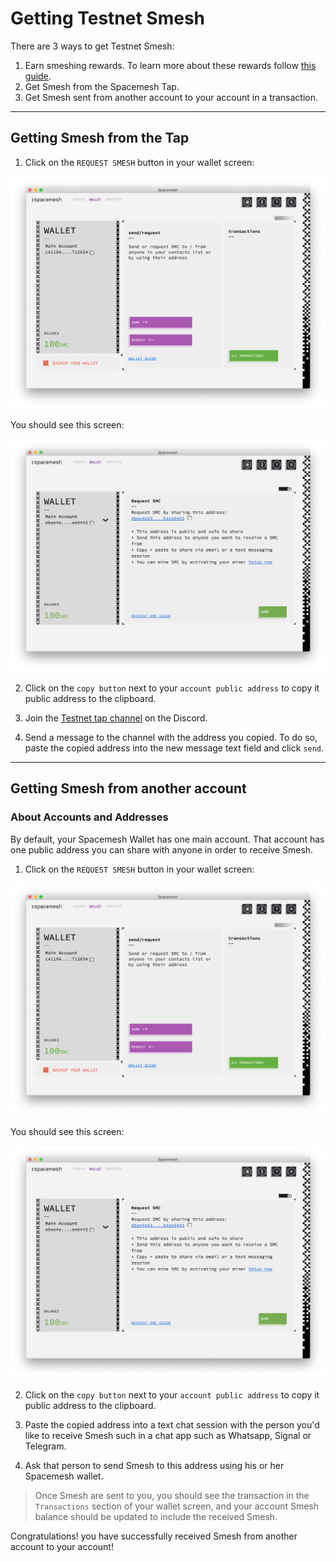 # Getting Testnet Smesh

There are 3 ways to get Testnet Smesh:
1. Earn smeshing rewards. To learn more about these rewards follow [this guide](rewards.md).
2. Get Smesh from the Spacemesh Tap.
3. Get Smesh sent from another account to your account in a transaction.

---
## Getting Smesh from the Tap

1. Click on the `REQUEST SMESH` button in your wallet screen:

![](images/v1.0/wallet_screen.png)

You should see this screen:

![](images/v1.0/request_coins.png)

2. Click on the `copy button` next to your `account public address` to copy it public address to the clipboard.

3. Join the [Testnet tap channel](https://discord.gg/ASpy52C) on the Discord.

4. Send a message to the channel with the address you copied. To do so, paste the copied address into the new message text field and click `send`.

---

## Getting Smesh from another account

### About Accounts and Addresses
By default, your Spacemesh Wallet has one main account. That account has one public address you can share with anyone in order to receive Smesh.

1. Click on the `REQUEST SMESH` button in your wallet screen:

![](images/v1.0/wallet_screen.png)

You should see this screen:

![](images/v1.0/request_coins.png)

2. Click on the `copy button` next to your `account public address` to copy it public address to the clipboard.

3. Paste the copied address into a text chat session with the person you'd like to receive Smesh such in a chat app such as Whatsapp, Signal or Telegram.

4. Ask that person to send Smesh to this address using his or her Spacemesh wallet.

> Once Smesh are sent to you, you should see the transaction in the `Transactions` section of your wallet screen, and your account Smesh balance should be updated to include the received Smesh.

Congratulations! you have successfully received Smesh from another account to your account!
